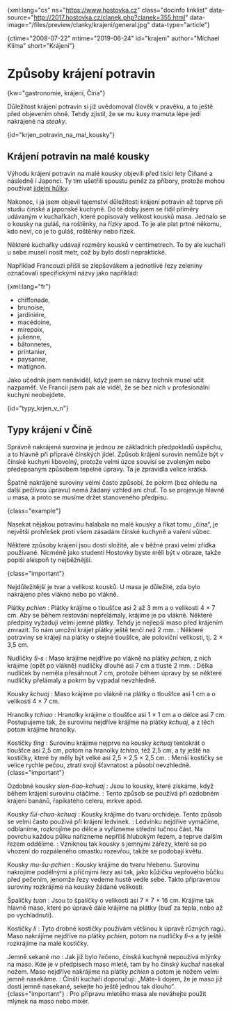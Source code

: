 
{xml:lang="cs" ns="https://www.hostovka.cz" class="docinfo linklist" data-source="http://2017.hostovka.cz/clanek.php?clanek=355.html" data-image="/files/preview/clanky/krajeni/general.jpg" data-type="article"}

{ctime="2008-07-22" mtime="2019-06-24" id="krajeni" author="Michael Klíma" short="Krájení"}

# Způsoby krájení potravin

{kw="gastronomie, krájení, Čína"}

Důležitost krájení potravin si již uvědomoval člověk v pravěku, a to ještě před objevením ohně. Tehdy zjistil, že se mu kusy mamuta lépe jedí nakrájené na _steaky_.

{id="krjen\_potravin\_na\_mal\_kousky"}

## Krájení potravin na malé kousky

Výhodu krájení potravin na malé kousky objevili před tisíci lety Číňané a následně i Japonci. Ty tím ušetřili spoustu peněz za příbory, protože mohou používat [jídelní hůlky][1].

Nakonec, i já jsem objevil tajemství důležitosti krájení potravin až teprve při studiu čínské a japonské kuchyně. Do té doby jsem se řídil příměry udávaným v kuchařkách, které popisovaly velikost kousků masa. Jednalo se o kousky na guláš, na roštěnky, na řízky apod. To je ale plat prtné někomu, kdo neví, co je to guláš, roštěnky nebo řízek.

Některé kuchařky udávají rozměry kousků v centimetrech. To by ale kuchaři u sebe museli nosit metr, což by bylo dosti nepraktické.

Například Francouzi přišli se zlepšovákem a jednotlivé řezy zeleniny označovali specifickými názvy jako například:

{xml:lang="fr"}

  * chiffonade,
  * brunoise,
  * jardiniére,
  * macédoine,
  * mirepoix,
  * julienne,
  * bâtonnetes,
  * printanier,
  * paysanne,
  * matignon.

Jako učedník jsem nenáviděl, když jsem se názvy technik musel učit nazpaměť. Ve Francii jsem pak ale viděl, že se bez nich v profesionální kuchyni neobejdete.

{id="typy\_krjen\_v_n"}

## Typy krájení v Číně

Správně nakrájená surovina je jednou ze základních předpokladů úspěchu, a to hlavně při přípravě čínských jídel. Způsob krájení surovin nemůže být v čínské kuchyni libovolný, protože velmi úzce souvisí se zvoleným nebo předepsaným způsobem tepelné úpravy. Ta je zpravidla velice krátká.

Špatně nakrájené suroviny velmi často způsobí, že pokrm (bez ohledu na další pečlivou úpravu) nemá žádaný vzhled ani chuť. To se projevuje hlavně u masa, a proto se musíme držet stanoveného předpisu.

{class="example"}

Nasekat nějakou potravinu halabala na malé kousky a říkat tomu „čína“, je největší prohřešek proti všem zásadám čínské kuchyně a vaření vůbec.

Některé způsoby krájení jsou dosti složité, ale v běžné praxi velmi zřídka používané. Nicméně jako studenti Hostovky byste měli být v obraze, takže popíši alespoň ty nejběžnější.

{class="important"}

Nejdůležitější je tvar a velikost kousků. U masa je důležité, zda bylo nakrájeno přes vlákno nebo po vlákně.

Plátky _pchien_
:   Plátky krájíme o tloušťce asi 2 až 3 mm a o velikosti 4 × 7 cm. Aby se během restování nepřelámaly, krájíme je po vlákně. Některé předpisy vyžadují velmi jemné plátky. Tehdy je nejlepší maso před krájením zmrazit. To nám umožní krájet plátky ještě tenčí než 2 mm.
:   Některé potraviny se krájejí na plátky o stejné tloušťce, ale poloviční velikosti, tj. 2 × 3,5 cm.

Nudličky _ťi-s_
:   Maso krájíme nejdříve po vlákně na plátky _pchien_, z nich krájíme (opět po vlákně) nudličky dlouhé asi 7 cm a tlusté 2 mm.
:   Délka nudliček by neměla přesáhnout 7 cm, protože během úpravy by se některé nudličky přelámaly a pokrm by vypadal nevzhledně.

Kousky _kchuaj_
:   Maso krájíme po vlákně na plátky o tloušťce asi 1 cm a o velikosti 4 × 7 cm.

Hranolky _tchiao_
:   Hranolky krájíme o tloušťce asi 1 × 1 cm a o délce asi 7 cm. Postupujeme tak, že surovinu nejdříve krájíme na plátky _kchuaj_, a z těch potom krájíme hranolky.

Kostičky _ťing_
:   Surovinu krájíme nejprve na kousky _kchuaj_ tentokrát o tloušťce asi 2,5 cm, potom na hranolky _tchiao_, též 2,5 cm, a ty ještě na kostičky, které by měly být velké asi 2,5 × 2,5 × 2,5 cm.
:   Menší kostičky se velice rychle pečou, ztratí svojí šťavnatost a působí nevzhledně. {class="important"}

Ozdobné kousky _sien-tiao-kchuaj_
:   Jsou to kousky, které získáme, když během krájení surovinu otáčíme.
:   Tento způsob se používá při ozdobném krájení banánů, řapíkatého celeru, mrkve apod.

Kousky _ťüi-chua-kchuaj_
:   Kousky krájíme do tvaru orchideje. Tento způsob se velmi často používá při krájení ledvinek.
:   Ledvinku nejdříve vymáčíme, odblaníme, rozkrojíme po délce a vyřízneme střední tučnou část. Na povrchu každou půlku nařízneme nepříliš hlubokým řezem, a teprve dalším řezem oddělíme.
:   Vzniknou tak kousky s jemnými zářezy, které se po vhození do rozpáleného omastku rozevřou, takže se podobají květu.

Kousky _mu-šu-pchien_
:   Kousky krájíme do tvaru hřebenu. Surovinu nakrojíme podélnými a příčnými řezy asi tak, jako kůžičku vepřového bůčku před pečením, jenomže řezy vedeme hustě vedle sebe. Takto připravenou suroviny rozkrájíme na kousky žádané velikosti.

Špalíčky _tuan_
:   Jsou to špalíčky o velikosti asi 7 × 7 × 16 cm. Krájíme tak hlavně maso, které po úpravě dále krájíme na plátky (buď za tepla, nebo až po vychladnutí).

Kostičky _li_
:   Tyto drobné kostičky používám většinou k úpravě různých ragú. Maso nakrájíme nejdříve na plátky _pchien_, potom na nudličky _ťi-s_ a ty ještě rozkrájíme na malé kostičky.

Jemně sekané _mo_
:   Jak již bylo řečeno, čínská kuchyně nepoužívá mlýnky na maso. Kde je v předpisech maso mleté, tam by ho čínský kuchař nasekal nožem. Maso nejdříve nakrájíme na plátky _pchien_ a potom je nožem velmi jemně nasekáme.
:   Čínští kuchaři doporučují: „Máte-li dojem, že je maso již dosti jemně nasekané, sekejte ho ještě jednou tak dlouho“. {class="important"}
:   Pro přípravu mletého masa ale neváhejte použít mlýnek na maso nebo mixér.

 [1]: hulky

